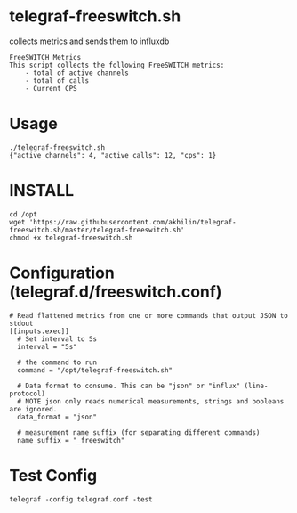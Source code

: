 # telegraf-freeswitch.sh
collects metrics and sends them to influxdb

```
FreeSWITCH Metrics
This script collects the following FreeSWITCH metrics:
    - total of active channels
    - total of calls
    - Current CPS
```



# Usage

```
./telegraf-freeswitch.sh
{"active_channels": 4, "active_calls": 12, "cps": 1}   
```

# INSTALL

```
cd /opt
wget 'https://raw.githubusercontent.com/akhilin/telegraf-freeswitch.sh/master/telegraf-freeswitch.sh'
chmod +x telegraf-freeswitch.sh
```

# Configuration (telegraf.d/freeswitch.conf)

```
# Read flattened metrics from one or more commands that output JSON to stdout
[[inputs.exec]]
  # Set interval to 5s
  interval = "5s"

  # the command to run
  command = "/opt/telegraf-freeswitch.sh"

  # Data format to consume. This can be "json" or "influx" (line-protocol)
  # NOTE json only reads numerical measurements, strings and booleans are ignored.
  data_format = "json"

  # measurement name suffix (for separating different commands)
  name_suffix = "_freeswitch"
```

# Test Config
```
telegraf -config telegraf.conf -test
```
